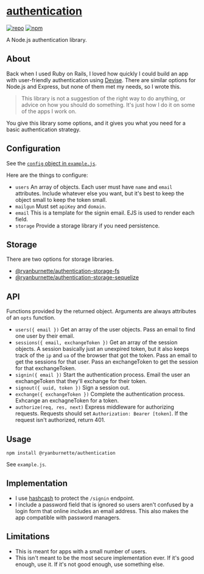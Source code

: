 # [authentication](https://github.com/ryanburnette/authentication)

[![repo](https://img.shields.io/badge/repository-Github-black.svg?style=flat-square)](https://github.com/ryanburnette/authentication)
[![npm](https://img.shields.io/badge/package-NPM-green.svg?style=flat-square)](https://www.npmjs.com/package/@ryanburnette/authentication)

A Node.js authentication library.

## About

Back when I used Ruby on Rails, I loved how quickly I could build an app with
user-friendly authentication using
[Devise](https://github.com/heartcombo/devise). There are similar options for
Node.js and Express, but none of them met my needs, so I wrote this.

> This library is not a suggestion of the right way to do anything, or advice on
> how you should do something. It's just how I do it on some of the apps I work
> on.

You give this library some options, and it gives you what you need for a basic
authentication strategy.

## Configuration

See the
[`config` object in `example.js`](https://github.com/ryanburnette/authentication/blob/master/example.js#L8-L27).

Here are the things to configure:

- `users` An array of objects. Each user must have `name` and `email`
  attributes. Include whatever else you want, but it's best to keep the object
  small to keep the token small.
- `mailgun` Must set `apiKey` and `domain`.
- `email` This is a template for the signin email. EJS is used to render each
  field.
- `storage` Provide a storage library if you need persistence.

## Storage

There are two options for storage libraries.

- [@ryanburnette/authentication-storage-fs](https://github.com/ryanburnette/authentication-storage-fs)
- [@ryanburnette/authentication-storage-sequelize](https://github.com/ryanburnette/authentication-storage-sequelize)

## API

Functions provided by the returned object. Arguments are always attributes of an
`opts` function.

- `users({ email })` Get an array of the user objects. Pass an email to find one
  user by their email.
- `sessions({ email, exchangeToken })` Get an array of the session objects. A
  session basically just an unexpired token, but it also keeps track of the `ip`
  and `ua` of the browser that got the token. Pass an email to get the sessions
  for that user. Pass an exchangeToken to get the session for that
  exchangeToken.
- `signin({ email })` Start the authentication process. Email the user an
  exchangeToken that they'll exchange for their token.
- `signout({ uuid, token })` Sign a session out.
- `exchange({ exchangeToken })` Complete the authentication process. Exhcange an
  exchagneToken for a token.
- `authorize(req, res, next)` Express middleware for authorizing requests.
  Requests should set `Authorization: Bearer [token]`. If the request isn't
  authorized, return 401.

## Usage

```
npm install @ryanburnette/authentication
```

See `example.js`.

## Implementation

- I use [hashcash](https://github.com/ryanburnette/hashcash) to protect the
  `/signin` endpoint.
- I include a password field that is ignored so users aren't confused by a login
  form that online includes an email address. This also makes the app compatible
  with password managers.

## Limitations

- This is meant for apps with a small number of users.
- This isn't meant to be the most secure implementation ever. If it's good
  enough, use it. If it's not good enough, use something else.
